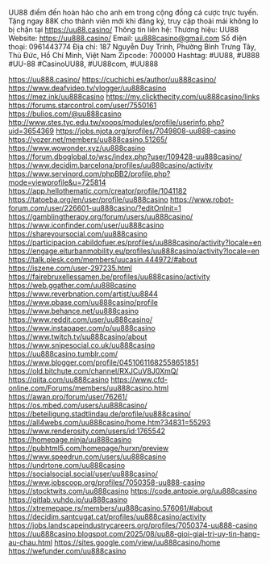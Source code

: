 UU88 điểm đến hoàn hảo cho anh em trong cộng đồng cá cược trực tuyến. Tặng ngay 88K cho thành viên mới khi đăng ký, truy cập thoải mái không lo bị chặn tại https://uu88.casino/
Thông tin liên hệ:
Thương hiệu: UU88
Website: https://uu888.casino/
Email: uu888casino@gmail.com
Số điện thoại: 0961443774
Địa chỉ: 187 Nguyễn Duy Trinh, Phường Bình Trưng Tây, Thủ Đức, Hồ Chí Minh, Việt Nam
Zipcode: 700000
Hashtag: #UU88, #U888 #UU-88 #CasinoUU88, #UU88com, #UU888
 
https://uu888.casino/
https://cuchichi.es/author/uu888casino/
https://www.deafvideo.tv/vlogger/uu888casino
https://mez.ink/uu888casino
https://my.clickthecity.com/uu888casino/links
https://forums.starcontrol.com/user/7550161
https://bulios.com/@uu888casino
http://www.stes.tyc.edu.tw/xoops/modules/profile/userinfo.php?uid=3654369
https://jobs.njota.org/profiles/7049808-uu888-casino
https://vozer.net/members/uu888casino.51265/
https://www.wowonder.xyz/uu888casino
https://forum.dboglobal.to/wsc/index.php?user/109428-uu888casino/
https://www.decidim.barcelona/profiles/uu888casino/activity
https://www.servinord.com/phpBB2/profile.php?mode=viewprofile&u=725814
https://app.hellothematic.com/creator/profile/1041182
https://tatoeba.org/en/user/profile/uu888casino
https://www.robot-forum.com/user/226601-uu888casino/?editOnInit=1
https://gamblingtherapy.org/forum/users/uu888casino/
https://www.iconfinder.com/user/uu888casino
https://shareyoursocial.com/uu888casino
https://participacion.cabildofuer.es/profiles/uu888casino/activity?locale=en
https://engage.eiturbanmobility.eu/profiles/uu888casino/activity?locale=en
https://talk.plesk.com/members/uucasin.444972/#about
https://iszene.com/user-297235.html
https://fairebruxellessamen.be/profiles/uu888casino/activity
https://web.ggather.com/uu888casino
https://www.reverbnation.com/artist/uu8844
https://www.pbase.com/uu888casino/profile
https://www.behance.net/uu888casino
https://www.reddit.com/user/uu888casino/
https://www.instapaper.com/p/uu888casino
https://www.twitch.tv/uu888casino/about
https://www.snipesocial.co.uk/uu888casino
https://uu888casino.tumblr.com/
https://www.blogger.com/profile/04510611682558651851
https://old.bitchute.com/channel/RXJCuV8J0XmQ/
https://qiita.com/uu888casino
https://www.cfd-online.com/Forums/members/uu888casino.html
https://awan.pro/forum/user/76261/
https://os.mbed.com/users/uu888casino/
https://beteiligung.stadtlindau.de/profile/uu888casino/
https://all4webs.com/uu888casino/home.htm?34831=55293
https://www.renderosity.com/users/id:1765542
https://homepage.ninja/uu888casino
https://pubhtml5.com/homepage/hurxn/preview
https://www.speedrun.com/users/uu888casino
https://undrtone.com/uu888casino
https://socialsocial.social/user/uu888casino/
https://www.jobscoop.org/profiles/7050358-uu888-casino
https://stocktwits.com/uu888casino
https://code.antopie.org/uu888casino
https://gitlab.vuhdo.io/uu888casino
https://xtremepape.rs/members/uu888casino.576061/#about
https://decidim.santcugat.cat/profiles/uu888casino/activity
https://jobs.landscapeindustrycareers.org/profiles/7050374-uu888-casino
https://uu888casino.blogspot.com/2025/08/uu88-gioi-giai-tri-uy-tin-hang-au-chau.html
https://sites.google.com/view/uu888casino/home
https://wefunder.com/uu888casino